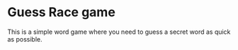 # Guess Race game

This is a simple word game where you need to guess a secret word as quick as possible.

